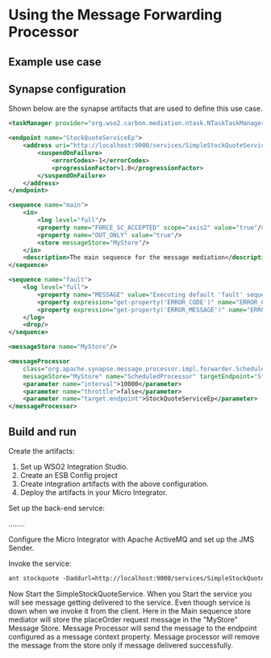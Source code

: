 # Using the Message Forwarding Processor
## Example use case

## Synapse configuration
Shown below are the synapse artifacts that are used to define this use case.

```xml tab='Scheduled Task'
<taskManager provider="org.wso2.carbon.mediation.ntask.NTaskTaskManager"/>
```

```xml tab='Endpoint'
<endpoint name="StockQuoteServiceEp">
    <address uri="http://localhost:9000/services/SimpleStockQuoteService">
        <suspendOnFailure>
            <errorCodes>-1</errorCodes>
            <progressionFactor>1.0</progressionFactor>
        </suspendOnFailure>
    </address>
</endpoint>
```

```xml tab='Main Sequence'
<sequence name="main">
    <in>
        <log level="full"/>
        <property name="FORCE_SC_ACCEPTED" scope="axis2" value="true"/>
        <property name="OUT_ONLY" value="true"/>
        <store messageStore="MyStore"/>
    </in>
    <description>The main sequence for the message mediation</description>
</sequence>
```

```xml tab='Fault Sequence'
<sequence name="fault">
    <log level="full">
        <property name="MESSAGE" value="Executing default 'fault' sequence"/>
        <property expression="get-property('ERROR_CODE')" name="ERROR_CODE"/>
        <property expression="get-property('ERROR_MESSAGE')" name="ERROR_MESSAGE"/>
    </log>
    <drop/>
</sequence>
```

```xml tab='Message Store'
<messageStore name="MyStore"/>
```

```xml tab='Message Processor'
<messageProcessor
    class="org.apache.synapse.message.processor.impl.forwarder.ScheduledMessageForwardingProcessor"
    messageStore="MyStore" name="ScheduledProcessor" targetEndpoint="StockQuoteServiceEp">
    <parameter name="interval">10000</parameter>
    <parameter name="throttle">false</parameter>
    <parameter name="target.endpoint">StockQuoteServiceEp</parameter>
</messageProcessor>
```

## Build and run

Create the artifacts:

1. Set up WSO2 Integration Studio.
2. Create an ESB Config project
3. Create integration artifacts with the above configuration.
4. Deploy the artifacts in your Micro Integrator.

Set up the back-end service:

........


Configure the Micro Integrator with Apache ActiveMQ and set up the JMS Sender.

Invoke the service:

```xml
ant stockquote -Daddurl=http://localhost:9000/services/SimpleStockQuoteService -Dtrpurl=http://localhost:8280/ -Dmode=placeorder
```

Now Start the SimpleStockQuoteService. When you Start the service you will see message getting delivered to the service. Even though service is down when we invoke it from the client. Here in the Main sequence store mediator will store the placeOrder request message in the "MyStore" Message Store. Message Processor will send the message to the endpoint configured as a message context property. Message processor will remove the message from the store only if message delivered successfully.
